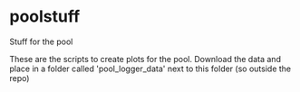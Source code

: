 # poolstuff
Stuff for the pool

These are the scripts to create plots for the pool.
Download the data and place in a folder called 'pool_logger_data' next to this folder (so outside the repo)